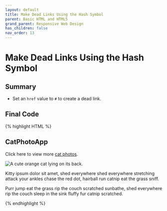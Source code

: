 ```yaml
---
layout: default
title: Make Dead Links Using the Hash Symbol
parent: Basic HTML and HTML5
grand_parent: Responsive Web Design
has_children: false
nav_order: 13
---
```

# Make Dead Links Using the Hash Symbol
## Summary
- Set an `href` value to `#` to create a dead link.

## Final Code

{% highlight HTML %}
<h2>CatPhotoApp</h2>
<main>
  <p>Click here to view more <a href="#" target="_blank">cat photos</a>.</p>
  <img src="https://www.bit.ly/fcc-relaxing-cat" alt="A cute orange cat lying on its back.">
  <p>Kitty ipsum dolor sit amet, shed everywhere shed everywhere stretching attack your ankles chase the red dot, hairball run catnip eat the grass sniff.</p>
  <p>Purr jump eat the grass rip the couch scratched sunbathe, shed everywhere rip the couch sleep in the sink fluffy fur catnip scratched.</p>
</main>
{% endhighlight %}